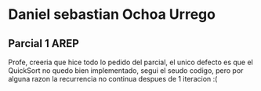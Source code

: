 # Daniel sebastian Ochoa Urrego
## Parcial 1 AREP

Profe, creeria que hice todo lo pedido del parcial, el unico defecto es que el QuickSort no quedo bien implementado, segui el seudo codigo, pero por alguna razon la recurrencia no continua despues de 1 iteracion :(
